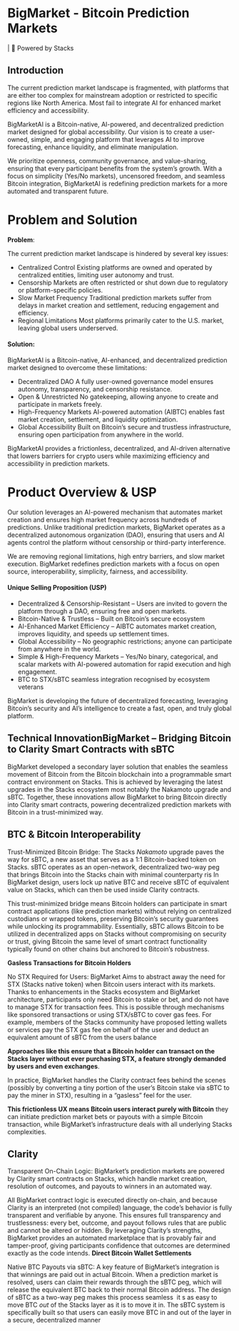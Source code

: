 # BigMarket - Bitcoin Prediction Markets 

| 🚀 Powered by Stacks

## Introduction

The current prediction market landscape is fragmented, with platforms that are either too complex for mainstream adoption or restricted to specific regions like North America. Most fail to integrate AI for enhanced market efficiency and accessibility.

BigMarketAI is a Bitcoin-native, AI-powered, and decentralized prediction market designed for global accessibility. Our vision is to create a user-owned, simple, and engaging platform that leverages AI to improve forecasting, enhance liquidity, and eliminate manipulation.

We prioritize openness, community governance, and value-sharing, ensuring that every participant benefits from the system’s growth. With a focus on simplicity (Yes/No markets), uncensored freedom, and seamless Bitcoin integration, BigMarketAI is redefining prediction markets for a more automated and transparent future.

# Problem and Solution

**Problem**:

The current prediction market landscape is hindered by several key issues:

- Centralized Control Existing platforms are owned and operated by centralized entities, limiting user autonomy and trust.
- Censorship Markets are often restricted or shut down due to regulatory or platform-specific policies.
- Slow Market Frequency Traditional prediction markets suffer from delays in market creation and settlement, reducing engagement and efficiency.
- Regional Limitations Most platforms primarily cater to the U.S. market, leaving global users underserved.

#### Solution:

BigMarketAI is a Bitcoin-native, AI-enhanced, and decentralized prediction market designed to overcome these limitations:

- Decentralized DAO A fully user-owned governance model ensures autonomy, transparency, and censorship resistance.
- Open & Unrestricted No gatekeeping, allowing anyone to create and participate in markets freely.
- High-Frequency Markets AI-powered automation (AIBTC) enables fast market creation, settlement, and liquidity optimization.
- Global Accessibility Built on Bitcoin’s secure and trustless infrastructure, ensuring open participation from anywhere in the world.

BigMarketAI provides a frictionless, decentralized, and AI-driven alternative that lowers barriers for crypto users while maximizing efficiency and accessibility in prediction markets.

# Product Overview & USP

Our solution leverages an AI-powered mechanism that automates market creation and ensures high market frequency across hundreds of predictions. Unlike traditional prediction markets, BigMarket operates as a decentralized autonomous organization (DAO), ensuring that users and AI agents control the platform without censorship or third-party interference.

We are removing regional limitations, high entry barriers, and slow market execution. BigMarket redefines prediction markets with a focus on open source, interoperability, simplicity, fairness, and accessibility.

#### Unique Selling Proposition (USP)

- Decentralized & Censorship-Resistant – Users are invited to govern the platform through a DAO, ensuring free and open markets.
- Bitcoin-Native & Trustless – Built on Bitcoin’s secure ecosystem
- AI-Enhanced Market Efficiency – AIBTC automates market creation, improves liquidity, and speeds up settlement times.
- Global Accessibility – No geographic restrictions; anyone can participate from anywhere in the world.
- Simple & High-Frequency Markets – Yes/No binary, categorical, and scalar markets with AI-powered automation for rapid execution and high engagement.
- BTC to STX/sBTC seamless integration recognised by ecosystem veterans

BigMarket is developing the future of decentralized forecasting, leveraging Bitcoin’s security and AI’s intelligence to create a fast, open, and truly global platform.

## Technical InnovationBigMarket – Bridging Bitcoin to Clarity Smart Contracts with sBTC

BigMarket developed a secondary layer solution that enables the seamless movement of Bitcoin from the Bitcoin blockchain into a programmable smart contract environment on Stacks. This is achieved by leveraging the latest upgrades in the Stacks ecosystem most notably the Nakamoto upgrade and sBTC. Together, these innovations allow BigMarket to bring Bitcoin directly into Clarity smart contracts, powering decentralized prediction markets with Bitcoin in a trust-minimized way.

## BTC & Bitcoin Interoperability

Trust-Minimized Bitcoin Bridge: The Stacks *Nakamoto* upgrade paves the way for sBTC, a new asset that serves as a 1:1 Bitcoin-backed token on Stacks. sBTC operates as an open-network, decentralized two-way peg that brings Bitcoin into the Stacks chain with minimal counterparty ris In BigMarket design, users lock up native BTC and receive sBTC of equivalent value on Stacks, which can then be used inside Clarity contracts.

This trust-minimized bridge means Bitcoin holders can participate in smart contract applications (like prediction markets) without relying on centralized custodians or wrapped tokens, preserving Bitcoin’s security guarantees while unlocking its programmability​. Essentially, sBTC allows Bitcoin to be utilized in decentralized apps on Stacks without compromising on security or trust, giving Bitcoin the same level of smart contract functionality typically found on other chains but anchored to Bitcoin’s robustness.

**Gasless Transactions for Bitcoin Holders**

No STX Required for Users: BigMarket Aims to abstract away the need for STX (Stacks native token) when Bitcoin users interact with its markets. Thanks to enhancements in the Stacks ecosystem and BigMarket architecture, participants only need Bitcoin to stake or bet, and do not have to manage STX for transaction fees. This is possible through mechanisms like sponsored transactions or using STX/sBTC to cover gas fees. For example, members of the Stacks community have proposed letting wallets or services pay the STX gas fee on behalf of the user and deduct an equivalent amount of sBTC from the users balance​

**Approaches like this ensure that a Bitcoin holder can transact on the Stacks layer without ever purchasing STX, a feature strongly demanded by users and even exchanges​**.

In practice, BigMarket handles the Clarity contract fees behind the scenes (possibly by converting a tiny portion of the user’s Bitcoin stake via sBTC to pay the miner in STX), resulting in a “gasless” feel for the user.

**This frictionless UX means Bitcoin users interact purely with Bitcoin** they can initiate prediction market bets or payouts with a simple Bitcoin transaction, while BigMarket’s infrastructure deals with all underlying Stacks complexities.

## Clarity

Transparent On-Chain Logic: BigMarket’s prediction markets are powered by Clarity smart contracts on Stacks, which handle market creation, resolution of outcomes, and payouts to winners in an automated way.

All BigMarket contract logic is executed directly on-chain, and because Clarity is an interpreted (not compiled) language, the code’s behavior is fully transparent and verifiable by anyone. This ensures full transparency and trustlessness: every bet, outcome, and payout follows rules that are public and cannot be altered or hidden. By leveraging Clarity’s strengths, BigMarket provides an automated marketplace that is provably fair and tamper-proof, giving participants confidence that outcomes are determined exactly as the code intends. **Direct Bitcoin Wallet Settlements**

Native BTC Payouts via sBTC: A key feature of BigMarket’s integration is that winnings are paid out in actual Bitcoin. When a prediction market is resolved, users can claim their rewards through the sBTC peg, which will release the equivalent BTC back to their normal Bitcoin address. The design of sBTC as a two-way peg makes this process seamless  it s as easy to move BTC *out* of the Stacks layer as it is to move it in. The sBTC system is specifically built so that users can easily move BTC in and out of the layer in a secure, decentralized manner​

